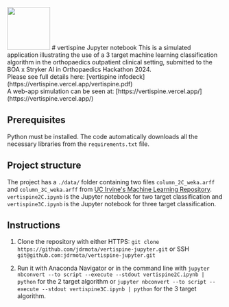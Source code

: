 <img src="https://mediknothealth.web.app/imgs/vertispine-icon.png" width="100px"/>
# vertispine Jupyter notebook
This is a simulated application illustrating the use of a 3 target machine learning classification algorithm in the orthopaedics outpatient clinical setting, submitted to the BOA x Stryker AI in Orthopaedics Hackathon 2024.
<br/>
Please see full details here: [vertispine infodeck](https://vertispine.vercel.app/vertispine.pdf)
<br/>
A web-app simulation can be seen at: [https://vertispine.vercel.app/](https://vertispine.vercel.app/)

## Prerequisites
Python must be installed. The code automatically downloads all the necessary libraries from the `requirements.txt` file.

## Project structure
The project has a `./data/` folder containing two files `column_2C_weka.arff` and `column_3C_weka.arff` from [UC Irvine's Machine Learning Repository](https://archive.ics.uci.edu/dataset/212/vertebral+column).
`vertispine2C.ipynb` is the Jupyter notebook for two target classification and `vertispine3C.ipynb` is the Jupyter notebook for three target classification.

## Instructions
1. Clone the repository with either HTTPS:
`git clone https://github.com/jdrmota/vertispine-jupyter.git`
or SSH
`git@github.com:jdrmota/vertispine-jupyter.git`

2. Run it with Anaconda Navigator or in the command line with `jupyter nbconvert --to script --execute --stdout vertispine2C.ipynb | python` for the 2 target algorithm or `jupyter nbconvert --to script --execute --stdout vertispine3C.ipynb | python` for the 3 target algorithm.